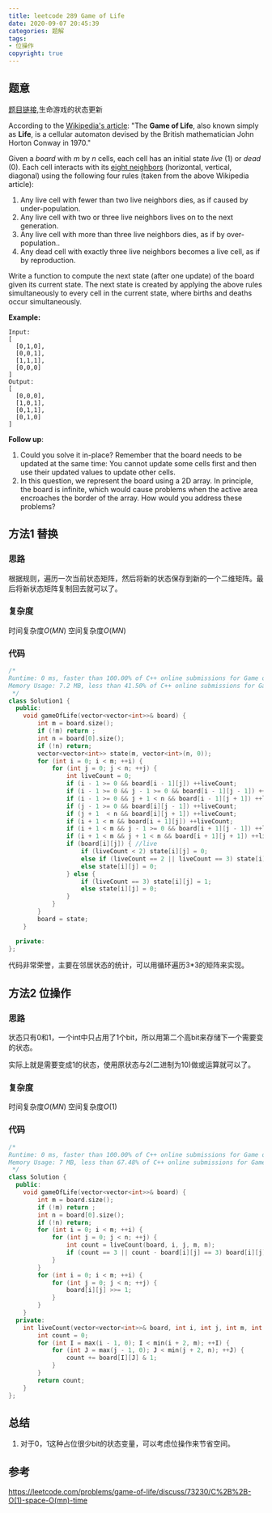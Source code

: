 ```yaml
---
title: leetcode 289 Game of Life
date: 2020-09-07 20:45:39
categories: 题解
tags:
- 位操作
copyright: true
---
```


## 题意

[题目链接](https://leetcode.com/problems/game-of-life/),生命游戏的状态更新

According to the [Wikipedia's article](https://en.wikipedia.org/wiki/Conway's_Game_of_Life): "The **Game of Life**, also known simply as **Life**, is a cellular automaton devised by the British mathematician John Horton Conway in 1970."

Given a *board* with *m* by *n* cells, each cell has an initial state *live* (1) or *dead* (0). Each cell interacts with its [eight neighbors](https://en.wikipedia.org/wiki/Moore_neighborhood) (horizontal, vertical, diagonal) using the following four rules (taken from the above Wikipedia article):

1. Any live cell with fewer than two live neighbors dies, as if caused by under-population.
2. Any live cell with two or three live neighbors lives on to the next generation.
3. Any live cell with more than three live neighbors dies, as if by over-population..
4. Any dead cell with exactly three live neighbors becomes a live cell, as if by reproduction.

Write a function to compute the next state (after one update) of the board given its current state. The next state is created by applying the above rules simultaneously to every cell in the current state, where births and deaths occur simultaneously.

**Example:**

```
Input: 
[
  [0,1,0],
  [0,0,1],
  [1,1,1],
  [0,0,0]
]
Output: 
[
  [0,0,0],
  [1,0,1],
  [0,1,1],
  [0,1,0]
]
```

**Follow up**:

1. Could you solve it in-place? Remember that the board needs to be updated at the same time: You cannot update some cells first and then use their updated values to update other cells.
2. In this question, we represent the board using a 2D array. In principle, the board is infinite, which would cause problems when the active area encroaches the border of the array. How would you address these problems?

## 方法1 替换

### 思路

根据规则，遍历一次当前状态矩阵，然后将新的状态保存到新的一个二维矩阵。最后将新状态矩阵复制回去就可以了。

### 复杂度

时间复杂度$O(MN)$ 空间复杂度$O(MN)$

### 代码

```cc
/*
Runtime: 0 ms, faster than 100.00% of C++ online submissions for Game of Life.
Memory Usage: 7.2 MB, less than 41.50% of C++ online submissions for Game of Life.
 */
class Solution1 {
  public:
	void gameOfLife(vector<vector<int>>& board) {
		int m = board.size();
		if (!m) return ;
		int n = board[0].size();
		if (!n) return;
		vector<vector<int>> state(m, vector<int>(n, 0));
		for (int i = 0; i < m; ++i) {
			for (int j = 0; j < n; ++j) {
				int liveCount = 0;
				if (i - 1 >= 0 && board[i - 1][j]) ++liveCount;
				if (i - 1 >= 0 && j - 1 >= 0 && board[i - 1][j - 1]) ++liveCount;
				if (i - 1 >= 0 && j + 1 < n && board[i - 1][j + 1]) ++liveCount;
				if (j - 1 >= 0 && board[i][j - 1]) ++liveCount;
				if (j + 1  < n && board[i][j + 1]) ++liveCount;
				if (i + 1 < m && board[i + 1][j]) ++liveCount;
				if (i + 1 < m && j - 1 >= 0 && board[i + 1][j - 1]) ++liveCount;
				if (i + 1 < m && j + 1 < n && board[i + 1][j + 1]) ++liveCount;
				if (board[i][j]) { //live
					if (liveCount < 2) state[i][j] = 0;
					else if (liveCount == 2 || liveCount == 3) state[i][j] = 1;
					else state[i][j] = 0;
				} else {
					if (liveCount == 3) state[i][j] = 1;
					else state[i][j] = 0;
				}
			}
		}
		board = state;
	}

  private:
};
```

代码非常荣誉，主要在邻居状态的统计，可以用循环遍历3*3的矩阵来实现。

## 方法2 位操作

### 思路

状态只有0和1，一个int中只占用了1个bit，所以用第二个高bit来存储下一个需要变的状态。

实际上就是需要变成1的状态，使用原状态与2(二进制为10)做或运算就可以了。

### 复杂度

时间复杂度$O(MN)$ 空间复杂度$O(1)$

### 代码

```cc
/*
Runtime: 0 ms, faster than 100.00% of C++ online submissions for Game of Life.
Memory Usage: 7 MB, less than 67.48% of C++ online submissions for Game of Life.
 */
class Solution {
  public:
	void gameOfLife(vector<vector<int>>& board) {
		int m = board.size();
		if (!m) return ;
		int n = board[0].size();
		if (!n) return;
		for (int i = 0; i < m; ++i) {
			for (int j = 0; j < n; ++j) {
				int count = liveCount(board, i, j, m, n);
				if (count == 3 || count - board[i][j] == 3) board[i][j] |= 2; //high bit set to 1; no matter live or dead
			}
		}
		for (int i = 0; i < m; ++i) {
			for (int j = 0; j < n; ++j) {
				board[i][j] >>= 1;
			}
		}
	}
  private:
	int liveCount(vector<vector<int>>& board, int i, int j, int m, int n) {
		int count = 0;
		for (int I = max(i - 1, 0); I < min(i + 2, m); ++I) {
			for (int J = max(j - 1, 0); J < min(j + 2, n); ++J) {
				count += board[I][J] & 1;
			}
		}
		return count;
	}
};
```

## 总结

1. 对于0，1这种占位很少bit的状态变量，可以考虑位操作来节省空间。

## 参考

https://leetcode.com/problems/game-of-life/discuss/73230/C%2B%2B-O(1)-space-O(mn)-time